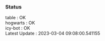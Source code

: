 ### Status


table : OK  
hogwarts : OK  
icy-bot : OK  
Latest Update : 2023-03-04 09:08:00.541155
